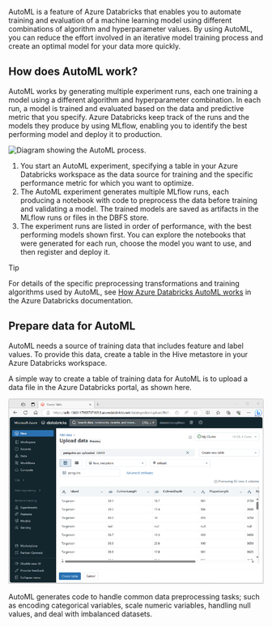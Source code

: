 AutoML is a feature of Azure Databricks that enables you to automate training and evaluation of a machine learning model using different combinations of algorithm and hyperparameter values. By using AutoML, you can reduce the effort involved in an iterative model training process and create an optimal model for your data more quickly.

## How does AutoML work?

AutoML works by generating multiple experiment runs, each one training a model using a different algorithm and hyperparameter combination. In each run, a model is trained and evaluated based on the data and predictive metric that you specify. Azure Databricks keep track of the runs and the models they produce by using MLflow, enabling you to identify the best performing model and deploy it to production.

![Diagram showing the AutoML process.](../media/automl.png)

1. You start an AutoML experiment, specifying a table in your Azure Databricks workspace as the data source for training and the specific performance metric for which you want to optimize.
2. The AutoML experiment generates multiple MLflow runs, each producing a notebook with code to preprocess the data before training and validating a model. The trained models are saved as artifacts in the MLflow runs or files in the DBFS store.
3. The experiment runs are listed in order of performance, with the best performing models shown first. You can explore the notebooks that were generated for each run, choose the model you want to use, and then register and deploy it.

> [!TIP]
> For details of the specific preprocessing transformations and training algorithms used by AutoML, see [How Azure Databricks AutoML works](/azure/databricks/machine-learning/automl/how-automl-works?azure-portal=true) in the Azure Databricks documentation.

## Prepare data for AutoML

AutoML needs a source of training data that includes feature and label values. To provide this data, create a table in the Hive metastore in your Azure Databricks workspace.

A simple way to create a table of training data for AutoML is to upload a data file in the Azure Databricks portal, as shown here.

![Screenshot of the Upload data interface for Azure Databricks.](../media/upload-table.png)

AutoML generates code to handle common data preprocessing tasks; such as encoding categorical variables, scale numeric variables, handling null values, and deal with imbalanced datasets.
